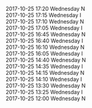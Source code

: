 2017-10-25 17:20 Wednesday  N  
2017-10-25 17:15 Wednesday  I  
2017-10-25 17:10 Wednesday  N  
2017-10-25 17:05 Wednesday  I  
2017-10-25 16:45 Wednesday  N  
2017-10-25 16:40 Wednesday  I  
2017-10-25 16:10 Wednesday  N  
2017-10-25 16:05 Wednesday  I  
2017-10-25 14:40 Wednesday  N  
2017-10-25 14:35 Wednesday  I  
2017-10-25 14:15 Wednesday  N  
2017-10-25 14:10 Wednesday  I  
2017-10-25 13:30 Wednesday  N  
2017-10-25 13:25 Wednesday  I  
2017-10-25 12:00 Wednesday  N  
